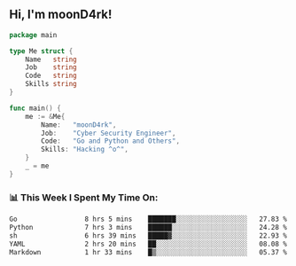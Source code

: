 <h2> Hi, I'm moonD4rk!</h2>

```go
package main

type Me struct {
	Name   string
	Job    string
	Code   string
	Skills string
}

func main() {
	me := &Me{
		Name:   "moonD4rk",
		Job:    "Cyber Security Engineer",
		Code:   "Go and Python and Others",
		Skills: "Hacking ^o^",
	}
	_ = me
}
```

<h3>📊 This Week I Spent My Time On:</h3>
<!-- <img align='right' src="https://github-readme-stats.vercel.app/api?username=moond4rk&show_icons=true&theme=radical", width="300" height="150"> -->

<!--START_SECTION:waka-->

```txt
Go                 8 hrs 5 mins    ███████░░░░░░░░░░░░░░░░░░   27.83 %
Python             7 hrs 3 mins    ██████░░░░░░░░░░░░░░░░░░░   24.28 %
sh                 6 hrs 39 mins   █████▓░░░░░░░░░░░░░░░░░░░   22.93 %
YAML               2 hrs 20 mins   ██░░░░░░░░░░░░░░░░░░░░░░░   08.08 %
Markdown           1 hr 33 mins    █▒░░░░░░░░░░░░░░░░░░░░░░░   05.37 %
```

<!--END_SECTION:waka-->

